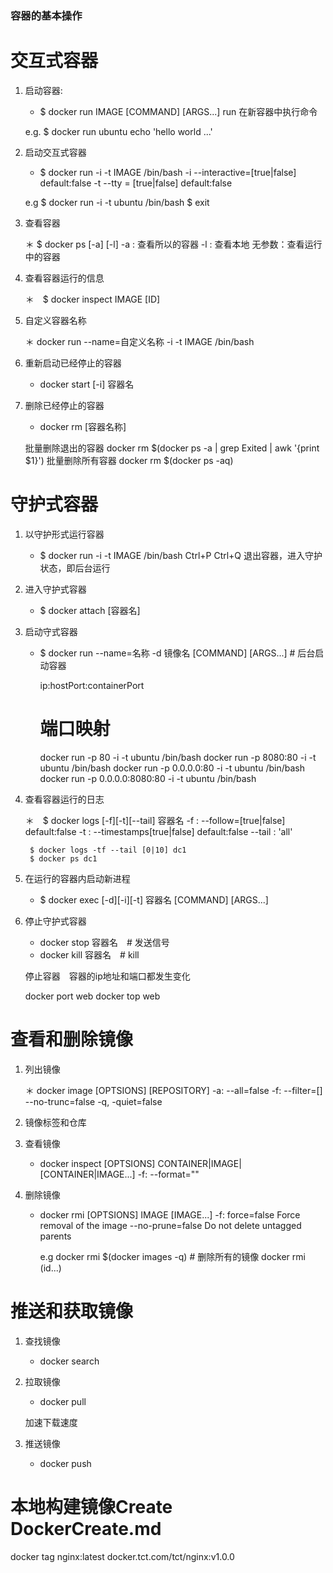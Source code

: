 
### 容器的基本操作

# 交互式容器

1. 启动容器:

    * $ docker run IMAGE [COMMAND] [ARGS...]
        run 在新容器中执行命令 

    e.g.
        $ docker run ubuntu echo 'hello world ...'
    

2. 启动交互式容器

    * $ docker run -i -t IMAGE /bin/bash
        -i --interactive=[true|false] default:false
        -t --tty = [true|false] default:false

    e.g 
        $ docker run -i -t ubuntu /bin/bash
        $ exit
        
3. 查看容器

    ＊ $ docker ps [-a] [-l]
        -a : 查看所以的容器
        -l : 查看本地
        无参数：查看运行中的容器

4. 查看容器运行的信息

    ＊　$ docker inspect IMAGE [ID]

5. 自定义容器名称

    ＊ docker run --name=自定义名称 -i -t IMAGE /bin/bash

6. 重新启动已经停止的容器

    * docker start [-i] 容器名

7. 删除已经停止的容器
    
    * docker rm [容器名称]
    
    批量删除退出的容器
    docker rm $(docker ps -a | grep Exited | awk '{print $1}')
    批量删除所有容器
    docker rm $(docker ps -aq)

# 守护式容器

1. 以守护形式运行容器

    * $ docker run -i -t IMAGE /bin/bash
    Ctrl+P Ctrl+Q 退出容器，进入守护状态，即后台运行

2. 进入守护式容器

    * $ docker attach [容器名]　<id or image>

3. 启动守式容器

    * $ docker run --name=名称 -d 镜像名 [COMMAND] [ARGS...] # 后台启动容器
        
        ip:hostPort:containerPort
        
        # 端口映射 
        docker run -p 80              -i -t ubuntu /bin/bash
        docker run -p 8080:80         -i -t ubuntu /bin/bash
        docker run -p 0.0.0.0:80      -i -t ubuntu /bin/bash
        docker run -p 0.0.0.0:8080:80 -i -t ubuntu /bin/bash

4. 查看容器运行的日志

    ＊　$ docker logs [-f][-t][--tail] 容器名
            -f : --follow=[true|false] default:false
            -t : --timestamps[true|false] default:false
            --tail : 'all'

        $ docker logs -tf --tail [0|10] dc1
        $ docker ps dc1

5. 在运行的容器内启动新进程

    * $ docker exec [-d][-i][-t] 容器名 [COMMAND] [ARGS...]

6. 停止守护式容器

    * docker stop 容器名　# 发送信号
    * docker kill 容器名　# kill 
    
    停止容器　容器的ip地址和端口都发生变化

    docker port web
    docker top  web
        

# 查看和删除镜像

1. 列出镜像
    
    ＊ docker image [OPTSIONS] [REPOSITORY]
        -a: --all=false
        -f: --filter=[]
        --no-trunc=false
        -q, -quiet=false
    
2. 镜像标签和仓库
    
        
3. 查看镜像
    
    * docker inspect [OPTSIONS] CONTAINER|IMAGE|[CONTAINER|IMAGE...]
        -f: --format="" 

4. 删除镜像

    * docker rmi [OPTSIONS] IMAGE [IMAGE...]
        -f: force=false Force removal of the image
        --no-prune=false Do not delete untagged parents
        
        e.g
            docker rmi $(docker images -q) # 删除所有的镜像
            docker rmi (id...)

# 推送和获取镜像

1. 查找镜像
    
    * docker search 
    
2. 拉取镜像
    
    * docker pull 
    
    加速下载速度
        
3. 推送镜像

    * docker push 


# 本地构建镜像Create DockerCreate.md


docker tag nginx:latest docker.tct.com/tct/nginx:v1.0.0

